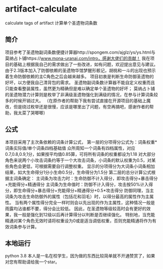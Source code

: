 # artifact-calculate
calculate tags of artifact 
计算单个圣遗物词条数
## 简介
项目参考了圣遗物副词条数便捷计算器http://spongem.com/ajglz/ys/ys.html与莫纳占卜铺https://www.mona-uranai.com/intro，感谢大佬们的贡献！
我在项目的基础上根据我自己的需求做出了一些改进，如有问题，欢迎提出意见与建议。
由于2.3版本加入了防御依赖的圣遗物华馆梦醒形骸记，胡桃和一斗的出现也预示着生命防御依赖的主C角色之后会越来越多。
项目初衷是判断生命防御圣遗物的好坏，以方便我自己清背包的需求。
圣遗物副词条数计算器不能自定义权重而且只能查看整装属性，虽然更为精确但是难以确定单个圣遗物的好坏；
莫纳占卜铺的圣遗物潜力计算则是枚举了非满级圣遗物强化到满级的情况，在参与计算词条较多的时候开销过大。
（在原作者的帮助下我有尝试直接在开源项目的基础上魔改，但是绕过枚举还是很慢，应该是哪里出了问题，有空再搞吧，感谢作者的帮助，我太菜了哭唧唧）
## 公式
本项目采用了主次条依赖的词条计算公式，
第一层的分项得分公式为：词条权重\*词条实际值/单个词条四档基础值
众所周知一个词条有四档属性，对应0.7,0.8,0.9,1分，如果按平均值0.85算，可将所有词条的权重都设为1.18
对大部分角色来说两个小攻击词条约等于一个大攻击词条，小词条的默认权重为0.5，对某些角色会更低，可根据需要自行调整权重。
显示的分项得分为大词条小词条相加结果，如大生命得分1分小生命0.5分，生命得分为1.5分
第二层的总分计算公式根据主词条确定：
主词条为攻击力时：生命防御不计入得分，即攻击得分+暴击得分+充能得分+精通得分
主词条为生命值时：防御不计入得分，攻击按50%计入得分，即生命得分+暴击得分+充能得分+精通得分+0.5\*攻击得分
防御同理，当主词条为攻击生命防御外的属性（包括花和羽毛）时，以得分最高的属性作为主属性。
当有两个属性得分完全一样时则会以先出现的作为主属性，这种情况一般是雨露均沾谁都不要，得分会比较低。
因此，在圣遗物等级较高时会有更好的效果，我一般是强化到12级以后再计算得分以判断是否继续强化。
特别地，当充能精通对某个角色无效时请将权重设为0或是适当调低权重，否则充能精通将作为有效词条参与计算。
## 本地运行
python 3.8
本人是一名在校学生，因为做的东西比较简单就不开通赞赏了，如果对您有帮助请给我一个star。
